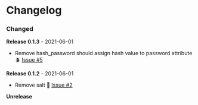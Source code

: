 # Changelog

### Changed

**Release 0.1.3** - 2021-06-01
- Remove hash_password should assign hash value to password attribute 🪲 [Issue #5](https://github.com/joegasewicz/password-mixin/issues/5)

**Release 0.1.2** - 2021-06-01
- Remove salt 🎈 [Issue #2](https://github.com/joegasewicz/password-mixin/issues/2)


**Unrelease**
